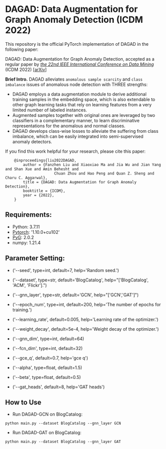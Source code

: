 # DAGAD: Data Augmentation for Graph Anomaly Detection (ICDM 2022)

This repository is the official PyTorch implementation of DAGAD in the following paper:

DAGAD: Data Augmentation for Graph Anomaly Detection, accepted as a regular paper by [*the 22nd IEEE International Conference on Data Mining*](https://icdm22.cse.usf.edu/) (ICDM 2022) [[arXiv](https://arxiv.org/pdf/2210.09766.pdf)]

**Brief Intro.** DAGAD alleviates `anomalous sample scarcity` and `class imbalance` issues of anomalous node detection with THREE strengths:

- DAGAD employs a data augmentation module to derive additional training samples in the embedding space, which is also extendable to other graph learning tasks that rely on learning features from a very limited number of labeled instances.
- Augmented samples together with original ones are leveraged by two classifiers in a complementary manner, to learn discriminative
representations for the anomalous and normal classes.
- DAGAD develops class-wise losses to alleviate the suffering from class imbalance, which can be easily integrated into semi-supervised anomaly detectors.

If you find this work helpful for your research, please cite this paper:

        @inproceedings{liu2022DAGAD, 
    	    author = {Fanzhen Liu and Xiaoxiao Ma and Jia Wu and Jian Yang and Shan Xue and Amin Behesht and 
                          Chuan Zhou and Hao Peng and Quan Z. Sheng and Charu C. Aggarwal},
    	    title = {DAGAD: Data Augmentation for Graph Anomaly Detection},
    	    booktitle = {ICDM},
    	    year = {2022},
        }

## Requirements:
- Python: 3.7.11
- [Pytorch](https://pytorch.org/): '1.10.0+cu102'
- [PyG](https://pytorch-geometric.readthedocs.io/en/latest/): 2.0.2
- numpy: 1.21.4

## Parameter Setting:
-   ('--seed', type=int, default=7, help='Random seed.')
-    ('--dataset', type=str, default='BlogCatalog', help="['BlogCatalog', 'ACM', 'Flickr'].")
-    ('--gnn_layer', type=str, default='GCN', help="['GCN','GAT']")
-    ('--epoch_num', type=int, default=200, help='The number of epochs for training.')
-    ('--learning_rate', default=0.005, help='Learning rate of the optimizer.')
-    ('--weight_decay', default=5e-4, help='Weight decay of the optimizer.')
    
-    ('--gnn_dim', type=int, default=64)
-    ('--fcn_dim', type=int, default=32)
-    ('--gce_q', default=0.7, help='gce q')
-    ('--alpha', type=float, default=1.5)
-    ('--beta', type=float, default=0.5)
-    ('--gat_heads', default=8, help='GAT heads')

## How to Use
- Run DAGAD-GCN on BlogCatalog: 
```
python main.py --dataset BlogCatalog --gnn_layer GCN
```
- Run DAGAD-GAT on BlogCatalog: 
```
python main.py --dataset BlogCatalog --gnn_layer GAT
```


